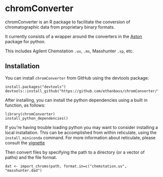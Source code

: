 # chromConverter
chromConverter is an R package to facilitate the conversion of chromatographic data from proprietary binary formats. 

It currently consists of a wrapper around the converters in the [Aston](https://github.com/bovee/aston) package for python.

This includes Agilent Chemstation `.uv`, `.ms`, Masshunter `.sp`, etc.

## Installation
You can install `chromConverter` from GitHub using the devtools package:
```
install.packages("devtools")
devtools::install_github("https://github.com/ethanbass/chromConverter/")
```

After installing, you can install the python dependencies using a built in function, as follows:

```
library(chromConverter)
install_python_dependencies()
```

If you're having trouble loading python you may want to consider installing a local installation. This can be accomplished from within reticulate, using the `install_miniconda` command. For more information about reticulate, please consult the [vignette](https://cran.r-project.org/web/packages/reticulate/vignettes/calling_python.html)

Then convert files by specifying the path to a directory (or a vector of paths) and the file format.

```
dat <- import_chroms(path, format.in=c("chemstation.uv", "masshunter.dad")
```
